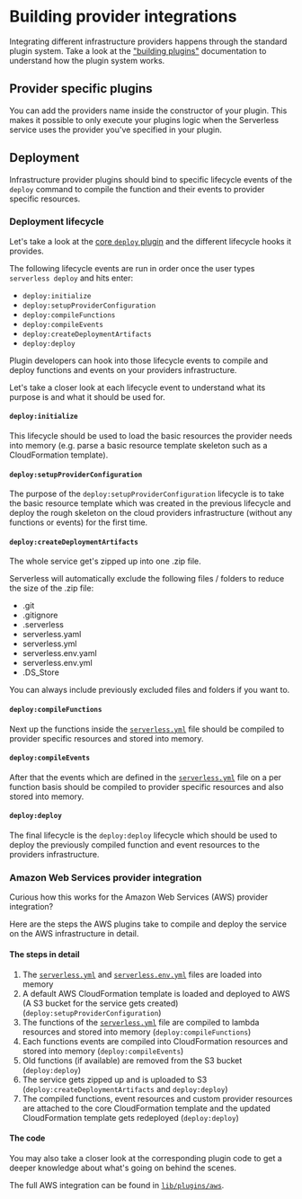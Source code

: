 <!--
title: Building Serverless Provider Integrations
layout: Page
-->

# Building provider integrations

Integrating different infrastructure providers happens through the standard plugin system.
Take a look at the ["building plugins"](./building-plugins.md) documentation to understand how the plugin system works.

## Provider specific plugins

You can add the providers name inside the constructor of your plugin. This makes it possible to only execute your plugins logic when the Serverless service uses the provider you've specified in your plugin.

## Deployment

Infrastructure provider plugins should bind to specific lifecycle events of the `deploy` command to compile the function and their events to provider specific resources.

### Deployment lifecycle

Let's take a look at the [core `deploy` plugin](/lib/plugins/deploy) and the different lifecycle hooks it provides.

The following lifecycle events are run in order once the user types `serverless deploy` and hits enter:

- `deploy:initialize`
- `deploy:setupProviderConfiguration`
- `deploy:compileFunctions`
- `deploy:compileEvents`
- `deploy:createDeploymentArtifacts`
- `deploy:deploy`

Plugin developers can hook into those lifecycle events to compile and deploy functions and events on your providers infrastructure.

Let's take a closer look at each lifecycle event to understand what its purpose is and what it should be used for.

#### `deploy:initialize`

This lifecycle should be used to load the basic resources the provider needs into memory (e.g. parse a basic resource
template skeleton such as a CloudFormation template).

#### `deploy:setupProviderConfiguration`

The purpose of the `deploy:setupProviderConfiguration` lifecycle is to take the basic resource template which was created in the previous lifecycle and deploy the rough skeleton on the cloud providers infrastructure (without any functions or events) for the first time.

#### `deploy:createDeploymentArtifacts`

The whole service get's zipped up into one .zip file.

Serverless will automatically exclude the following files / folders to reduce the size of the .zip file:

- .git
- .gitignore
- .serverless
- serverless.yaml
- serverless.yml
- serverless.env.yaml
- serverless.env.yml
- .DS_Store

You can always include previously excluded files and folders if you want to.

#### `deploy:compileFunctions`

Next up the functions inside the [`serverless.yml`](./serverless-yml.md) file should be compiled to provider specific resources and stored into memory.

#### `deploy:compileEvents`

After that the events which are defined in the [`serverless.yml`](./serverless-yml.md) file on a per function basis should be compiled to provider specific resources and also stored into memory.

#### `deploy:deploy`

The final lifecycle is the `deploy:deploy` lifecycle which should be used to deploy the previously compiled function and event resources to the providers infrastructure.

### Amazon Web Services provider integration

Curious how this works for the Amazon Web Services (AWS) provider integration?

Here are the steps the AWS plugins take to compile and deploy the service on the AWS infrastructure in detail.

#### The steps in detail

1. The [`serverless.yml`](./serverless-yml.md) and
[`serverless.env.yml`](../understanding-serverless/serverless-env-yml.md) files are loaded into memory
2. A default AWS CloudFormation template is loaded and deployed to AWS (A S3 bucket for the service gets created)(`deploy:setupProviderConfiguration`)
3. The functions of the [`serverless.yml`](./serverless-yml.md) file are compiled to lambda resources and stored into memory (`deploy:compileFunctions`)
4. Each functions events are compiled into CloudFormation resources and stored into memory (`deploy:compileEvents`)
5. Old functions (if available) are removed from the S3 bucket (`deploy:deploy`)
6. The service gets zipped up and is uploaded to S3 (`deploy:createDeploymentArtifacts` and `deploy:deploy`)
7. The compiled functions, event resources and custom provider resources are attached to the core CloudFormation template and the updated CloudFormation template gets redeployed (`deploy:deploy`)

#### The code

You may also take a closer look at the corresponding plugin code to get a deeper knowledge about what's going on behind the scenes.

The full AWS integration can be found in [`lib/plugins/aws`](/lib/plugins/aws).
